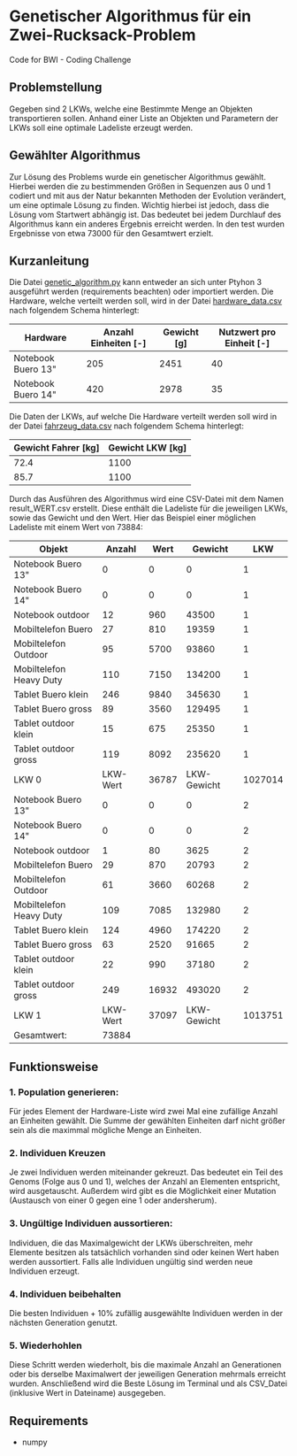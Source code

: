 # Genetischer Algorithmus für ein Zwei-Rucksack-Problem
Code for BWI - Coding Challenge

## Problemstellung

Gegeben sind 2 LKWs, welche eine Bestimmte Menge an Objekten transportieren sollen. Anhand einer Liste an Objekten und Parametern der LKWs soll eine optimale Ladeliste erzeugt werden.

## Gewählter Algorithmus

Zur Lösung des Problems wurde ein genetischer Algorithmus gewählt. Hierbei werden die zu bestimmenden Größen in Sequenzen aus 0 und 1 codiert und mit aus der Natur bekannten Methoden der Evolution verändert, um eine optimale Lösung zu finden. Wichtig hierbei ist jedoch, dass die Lösung vom Startwert abhängig ist. Das bedeutet bei jedem Durchlauf des Algorithmus kann ein anderes Ergebnis erreicht werden. In den test wurden Ergebnisse von etwa 73000 für den Gesamtwert erzielt.

## Kurzanleitung

Die Datei [genetic_algorithm.py](https://github.com/CeKl/Genetischer-Algorithmus/blob/master/genetic_algorithm.py) kann entweder an sich unter Ptyhon 3 ausgeführt werden (requirements beachten) oder importiert werden. Die Hardware, welche verteilt werden soll, wird in der Datei [hardware_data.csv](https://github.com/CeKl/Genetischer-Algorithmus/blob/master/hardware_data.csv) nach folgendem Schema hinterlegt:

| Hardware           | Anzahl Einheiten [-] | Gewicht [g] | Nutzwert pro Einheit [-] |
| ------------------ | -------------------- | ----------- | ------------------------ |
| Notebook Buero 13" | 205                  | 2451        | 40                       |
| Notebook Buero 14" | 420                  | 2978        | 35                       |

Die Daten der LKWs, auf welche Die Hardware verteilt werden soll wird in der Datei [fahrzeug_data.csv](https://github.com/CeKl/Genetischer-Algorithmus/blob/master/fahrzeug_data.csv) nach folgendem Schema hinterlegt:

| Gewicht Fahrer [kg] | Gewicht LKW [kg] |
| ------------------- | ---------------- |
| 72.4                | 1100             |
| 85.7                | 1100             |

Durch das Ausführen des Algorithmus wird eine CSV-Datei mit dem Namen result_WERT.csv erstellt. Diese enthält die Ladeliste für die jeweiligen LKWs, sowie das Gewicht und den Wert. Hier das Beispiel einer möglichen Ladeliste mit einem Wert von 73884:

| Objekt                  | Anzahl   | Wert  | Gewicht     | LKW     |
| ----------------------- | -------- | ----- | ----------- | ------- |
| Notebook Buero 13"      | 0        | 0     | 0           | 1       |
| Notebook Buero 14"      | 0        | 0     | 0           | 1       |
| Notebook outdoor        | 12       | 960   | 43500       | 1       |
| Mobiltelefon Buero      | 27       | 810   | 19359       | 1       |
| Mobiltelefon Outdoor    | 95       | 5700  | 93860       | 1       |
| Mobiltelefon Heavy Duty | 110      | 7150  | 134200      | 1       |
| Tablet Buero klein      | 246      | 9840  | 345630      | 1       |
| Tablet Buero gross      | 89       | 3560  | 129495      | 1       |
| Tablet outdoor klein    | 15       | 675   | 25350       | 1       |
| Tablet outdoor gross    | 119      | 8092  | 235620      | 1       |
| LKW 0                   | LKW-Wert | 36787 | LKW-Gewicht | 1027014 |
| Notebook Buero 13"      | 0        | 0     | 0           | 2       |
| Notebook Buero 14"      | 0        | 0     | 0           | 2       |
| Notebook outdoor        | 1        | 80    | 3625        | 2       |
| Mobiltelefon Buero      | 29       | 870   | 20793       | 2       |
| Mobiltelefon Outdoor    | 61       | 3660  | 60268       | 2       |
| Mobiltelefon Heavy Duty | 109      | 7085  | 132980      | 2       |
| Tablet Buero klein      | 124      | 4960  | 174220      | 2       |
| Tablet Buero gross      | 63       | 2520  | 91665       | 2       |
| Tablet outdoor klein    | 22       | 990   | 37180       | 2       |
| Tablet outdoor gross    | 249      | 16932 | 493020      | 2       |
| LKW 1                   | LKW-Wert | 37097 | LKW-Gewicht | 1013751 |
| Gesamtwert:             | 73884    |       |             |         |


## Funktionsweise

### 1. Population generieren:

Für jedes Element der Hardware-Liste wird zwei Mal eine zufällige Anzahl an Einheiten gewählt. Die Summe der gewählten Einheiten darf nicht größer sein als die maximmal mögliche Menge an Einheiten.

### 2. Individuen Kreuzen

Je zwei Individuen werden miteinander gekreuzt. Das bedeutet ein Teil des Genoms (Folge aus 0 und 1), welches der Anzahl an Elementen entspricht, wird ausgetauscht. Außerdem wird gibt es die Möglichkeit einer Mutation (Austausch von einer 0 gegen eine 1 oder andersherum).

### 3. Ungültige Individuen aussortieren:

Individuen, die das Maximalgewicht der LKWs überschreiten, mehr Elemente besitzen als tatsächlich vorhanden sind oder keinen Wert haben werden aussortiert. Falls alle Individuen ungültig sind werden neue Individuen erzeugt.
   
### 4. Individuen beibehalten

Die besten Individuen + 10% zufällig ausgewählte Individuen werden in der nächsten Generation genutzt.

### 5. Wiederhohlen

Diese Schritt werden wiederholt, bis die maximale Anzahl an Generationen oder bis derselbe Maximalwert der jeweiligen Generation mehrmals erreicht wurden. Anschließend wird die Beste Lösung im Terminal und als CSV_Datei (inklusive Wert in Dateiname) ausgegeben.

## Requirements
- numpy
